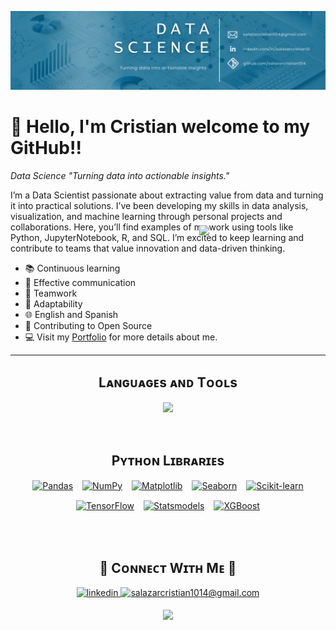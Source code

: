 <!--Banner-->
![salazarcristian1014 Banner Image](https://github.com/salazarcristian1014/salazarcristian1014/blob/main/bannercristiansalazar01.png)

<!--Night Owl image-->
<div style="position: relative; top: 200px;">
  <img align="right" width="40%" src="https://github.com/salazarcristian1014/banner/blob/main/Dise%C3%B1o%20sin%20t%C3%ADtulo%20(2).png">
</div>

<!--Header Name-->
<div style="clear: both;">
  <h1>👋 Hello, I'm Cristian welcome to my GitHub!!</h1> 
  <p><em>Data Science "Turning data into actionable insights."</em></p>
</div>

<!--Start Intro-->               
<p align="left">I’m a Data Scientist passionate about extracting value from data and turning it into practical solutions. I’ve been developing my skills in data analysis, visualization, and machine learning through personal projects and collaborations. Here, you’ll find examples of my work using tools like Python, JupyterNotebook, R, and SQL. I’m excited to keep learning and contribute to teams that value innovation and data-driven thinking. </p>

- 📚 Continuous learning 
- 💬 Effective communication
- 🤝 Teamwork
- 🔄 Adaptability
- 🌐 English and Spanish
- 🔧 Contributing to Open Source
- 💻 Visit my [Portfolio](https://github.com/salazarcristian1014/Portfolio) for more details about me.
<!--End Intro-->
---
<!--Languages and Tools Section-->       
<h2 align="center">Lᴀɴɢᴜᴀɢᴇs ᴀɴᴅ Tᴏᴏʟs</h2> 
<p align="center">
<img width="500px"  src="https://skillicons.dev/icons?i=py,java,js,html,css,git,vscode&perline=10"  />
</p>
<br />

<!--Python Libraries Section-->  
<h2 align="center">Pʏᴛʜᴏɴ Lɪʙʀᴀʀɪᴇs</h2>
<p align="center" style="display: flex; justify-content: center; flex-wrap: wrap; gap: 15px;">
  <!-- Pandas -->
  <a href="https://pandas.pydata.org/" target="_blank">
    <img src="https://img.shields.io/badge/Pandas-2C2D72?style=for-the-badge&logo=pandas&logoColor=white" alt="Pandas">
  </a>
  <!-- NumPy -->
  <a href="https://numpy.org/" target="_blank">
    <img src="https://img.shields.io/badge/NumPy-013243?style=for-the-badge&logo=numpy&logoColor=white" alt="NumPy">
  </a>
  <!-- Matplotlib -->
  <a href="https://matplotlib.org/" target="_blank">
    <img src="https://img.shields.io/badge/Matplotlib-ffdd54?style=for-the-badge&logo=matplotlib&logoColor=black" alt="Matplotlib">
  </a>
  <!-- Seaborn -->
  <a href="https://seaborn.pydata.org/" target="_blank">
    <img src="https://img.shields.io/badge/Seaborn-3776AB?style=for-the-badge&logo=python&logoColor=white" alt="Seaborn">
  </a>
  <!-- Scikit-learn -->
  <a href="https://scikit-learn.org/" target="_blank">
    <img src="https://img.shields.io/badge/Scikit--Learn-F7931E?style=for-the-badge&logo=scikitlearn&logoColor=black" alt="Scikit-learn">
  </a>
  <!-- TensorFlow -->
  <a href="https://www.tensorflow.org/" target="_blank">
    <img src="https://img.shields.io/badge/TensorFlow-FF6F00?style=for-the-badge&logo=tensorflow&logoColor=white" alt="TensorFlow">
  </a>
  <!-- Statsmodels -->
  <a href="https://www.statsmodels.org/" target="_blank">
    <img src="https://img.shields.io/badge/Statsmodels-3776AB?style=for-the-badge&logo=python&logoColor=white" alt="Statsmodels">
  </a>
  <!-- XGBoost -->
  <a href="https://xgboost.readthedocs.io/" target="_blank">
    <img src="https://img.shields.io/badge/XGBoost-FF6F00?style=for-the-badge&logo=xgboost&logoColor=white" alt="XGBoost">
  </a>
</p>
<br />
<br />

<!--Contact Section--> 

<h2 align="center">🤝 Cᴏɴɴᴇᴄᴛ Wɪᴛʜ Mᴇ 🤝 </h2>
<div align="center">
 <a href="https://www.linkedin.com/in/salazarcristian10/" target="_blank">
<img src=https://img.shields.io/badge/linkedin-%231E77B5.svg?&style=for-the-badge&logo=linkedin&logoColor=white alt=linkedin style="margin-bottom: 5px;" />
</a>

<a href="mailto:salazarcristian1014@gmail.com">
  <img src="https://img.shields.io/badge/Gmail-D14836?style=for-the-badge&logo=gmail&logoColor=white" alt="salazarcristian1014@gmail.com" style="margin-bottom: 5px;" />
</a>

<!--Footer--> 
<p align="center">
  <img src="https://capsule-render.vercel.app/api?type=waving&color=0f4661&section=footer"/>
</p>
